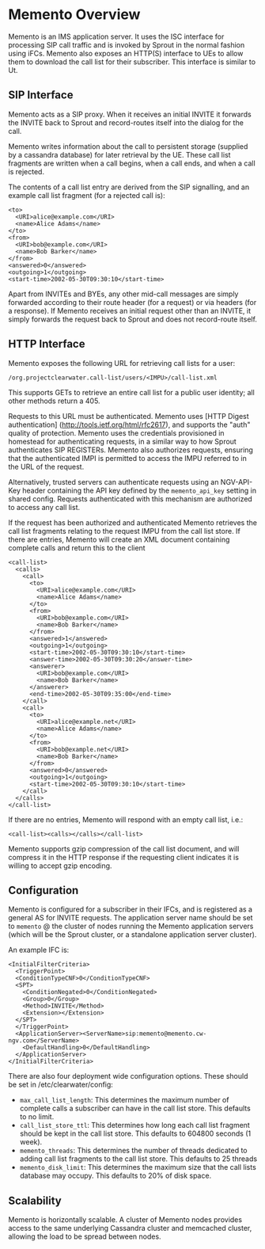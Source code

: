 Memento Overview
================

Memento is an IMS application server. It uses the ISC interface for processing SIP call traffic and is invoked by Sprout in the normal fashion using iFCs.
Memento also exposes an HTTP(S) interface to UEs to allow them to download the call list for their subscriber. This interface is similar to Ut.

SIP Interface
-------------

Memento acts as a SIP proxy. When it receives an initial INVITE it forwards the INVITE back to Sprout and record-routes itself into the dialog for the call.

Memento writes information about the call to persistent storage (supplied by a cassandra database) for later retrieval by the UE. These call list fragments are written when a call begins, when a call ends, and when a call is rejected.

The contents of a call list entry are derived from the SIP signalling, and an example call list fragment (for a rejected call is):

```
<to>
  <URI>alice@example.com</URI>
  <name>Alice Adams</name>
</to>
<from>
  <URI>bob@example.com</URI>
  <name>Bob Barker</name>
</from>
<answered>0</answered>
<outgoing>1</outgoing>
<start-time>2002-05-30T09:30:10</start-time>
```

Apart from INVITEs and BYEs, any other mid-call messages are simply forwarded according to their route header (for a request) or via headers (for a response). If Memento receives an initial request other than an INVITE, it simply forwards the request back to Sprout and does not record-route itself.

HTTP Interface
--------------

Memento exposes the following URL for retrieving call lists for a user:

    /org.projectclearwater.call-list/users/<IMPU>/call-list.xml

This supports GETs to retrieve an entire call list for a public user identity; all other methods return a 405.

Requests to this URL must be authenticated. Memento uses [HTTP Digest authentication] (http://tools.ietf.org/html/rfc2617), and supports the "auth" quality of protection. Memento uses the credentials provisioned in homestead for authenticating requests, in a similar way to how Sprout authenticates SIP REGISTERs. Memento also authorizes requests, ensuring that the authenticated IMPI is permitted to access the IMPU referred to in the URL of the request.

Alternatively, trusted servers can authenticate requests using an NGV-API-Key header containing the API key defined by the `memento_api_key` setting in shared config.  Requests authenticated with this mechanism are authorized to access any call list.

If the request has been authorized and authenticated Memento retrieves the call list fragments relating to the request IMPU from the call list store.
If there are entries, Memento will create an XML document containing complete calls and return this to the client

```
<call-list>
  <calls>
    <call>
      <to>
        <URI>alice@example.com</URI>
        <name>Alice Adams</name>
      </to>
      <from>
        <URI>bob@example.com</URI>
        <name>Bob Barker</name>
      </from>
      <answered>1</answered>
      <outgoing>1</outgoing>
      <start-time>2002-05-30T09:30:10</start-time>
      <answer-time>2002-05-30T09:30:20</answer-time>
      <answerer>
        <URI>bob@example.com</URI>
        <name>Bob Barker</name>
      </answerer>
      <end-time>2002-05-30T09:35:00</end-time>
    </call>
    <call>
      <to>
        <URI>alice@example.net</URI>
        <name>Alice Adams</name>
      </to>
      <from>
        <URI>bob@example.net</URI>
        <name>Bob Barker</name>
      </from>
      <answered>0</answered>
      <outgoing>1</outgoing>
      <start-time>2002-05-30T09:30:10</start-time>
    </call>
  </calls>
</call-list>
```

If there are no entries, Memento will respond with an empty call list, i.e.:

    <call-list><calls></calls></call-list>

Memento supports gzip compression of the call list document, and will compress it in the HTTP response if the requesting client indicates it is willing to accept gzip encoding.

Configuration
-------------

Memento is configured for a subscriber in their IFCs, and is registered as a general AS for INVITE requests. The application server name should be set to `memento` @ the cluster of nodes running the Memento application servers (which will be the Sprout cluster, or a standalone application server cluster). 

An example IFC is:

```
<InitialFilterCriteria>
  <TriggerPoint>
  <ConditionTypeCNF>0</ConditionTypeCNF>
  <SPT>
    <ConditionNegated>0</ConditionNegated>
    <Group>0</Group>
    <Method>INVITE</Method>
    <Extension></Extension>
  </SPT>
  </TriggerPoint>
  <ApplicationServer><ServerName>sip:memento@memento.cw-ngv.com</ServerName>
    <DefaultHandling>0</DefaultHandling>
  </ApplicationServer>
</InitialFilterCriteria>
```

There are also four deployment wide configuration options. These should be set in /etc/clearwater/config:

* `max_call_list_length`: This determines the maximum number of complete calls a subscriber can have in the call list store. This defaults to no limit.
* `call_list_store_ttl`: This determines how long each call list fragment should be kept in the call list store. This defaults to 604800 seconds (1 week).
* `memento_threads`: This determines the number of threads dedicated to adding call list fragments to the call list store. This defaults to 25 threads
* `memento_disk_limit`: This determines the maximum size that the call lists database may occupy. This defaults to 20% of disk space.

Scalability
-----------

Memento is horizontally scalable. A cluster of Memento nodes provides access to the same
underlying Cassandra cluster and memcached cluster, allowing the load to be spread between nodes.
